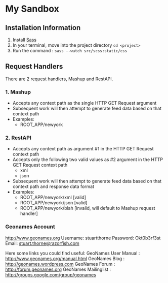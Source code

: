 My Sandbox
=========

Installation Information
------------------------

1. Install [Sass](http://sass-lang.com/tutorial)
2. In your terminal, move into the project directory `cd <project>`
3. Run the command : `sass --watch src/scss:static/css`

Request Handlers
----------------

There are 2 request handlers, Mashup and RestAPI.

### 1. Mashup

- Accepts any context path as the single HTTP GET Request argument
- Subsequent work will then attempt to generate feed data based on that context path
- Examples:
	- ROOT_APP/newyork

### 2. RestAPI

- Accepts any context path as argument #1 in the HTTP GET Request context path
- Accepts only the following two valid values as #2 argument in the HTTP GET Request context path
    - xml
	- json
- Subsequent work will then attempt to generate feed data based on that context path and response data format 
- Examples:
	- ROOT_APP/newyork/xml [valid]
	- ROOT_APP/newyork/json [valid]
	- ROOT_APP/newyork/blah [invalid, will default to Mashup request handler]
	
	
### Geonames Account

http://www.geonames.org
Username: stuartthorne
Password: Okt0b3rf3st
Email: stuart.thorne@razorfish.com


Here some links you could find useful:
GeoNames User Manual : http://www.geonames.org/manual.html
GeoNames Blog : http://geonames.wordpress.com
GeoNames Forum : http://forum.geonames.org
GeoNames Mailinglist : http://groups.google.com/group/geonames

